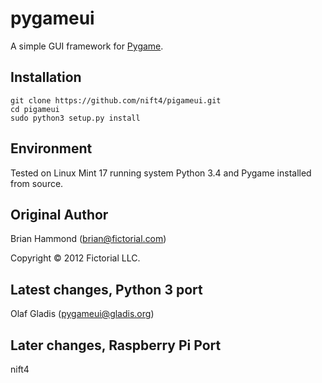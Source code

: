 # pygameui

A simple GUI framework for [Pygame](http://www.pygame.org).


## Installation
    git clone https://github.com/nift4/pigameui.git
    cd pigameui
    sudo python3 setup.py install

## Environment

Tested on Linux Mint 17 running system Python 3.4 and Pygame installed from source.  

## Original Author

Brian Hammond (brian@fictorial.com)

Copyright © 2012 Fictorial LLC.

## Latest changes, Python 3 port

Olaf Gladis (pygameui@gladis.org)

## Later changes, Raspberry Pi Port

nift4
